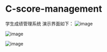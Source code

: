 # C-score-management
学生成绩管理系统
演示界面如下：
![image](https://user-images.githubusercontent.com/85789412/221358396-647020c0-3220-4bdb-9b4c-1742516bc280.png)

![image](https://user-images.githubusercontent.com/85789412/221358414-c0115ab9-2542-42d9-a2cb-4b19d9e958c6.png)

![image](https://user-images.githubusercontent.com/85789412/221358428-4c9424eb-cee5-4592-8bae-27fc68bb6019.png)
